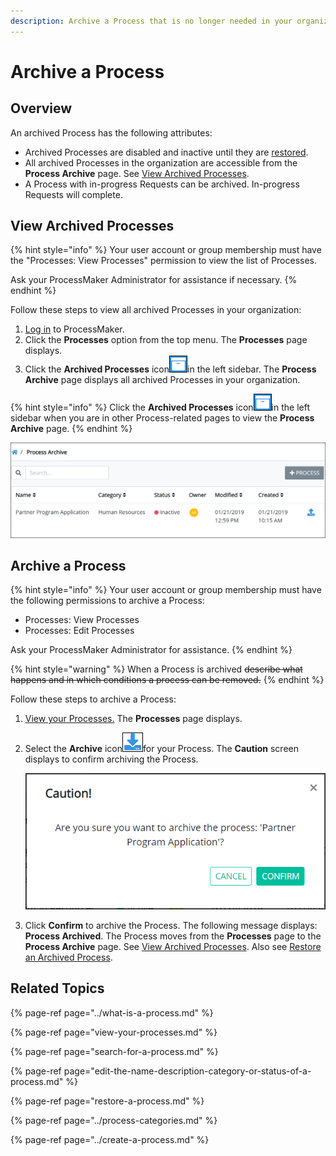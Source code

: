```yaml
---
description: Archive a Process that is no longer needed in your organization.
---
```


# Archive a Process

## Overview

An archived Process has the following attributes:

* Archived Processes are disabled and inactive until they are [restored](restore-a-process.md#restore-a-process).
* All archived Processes in the organization are accessible from the **Process Archive** page. See [View Archived Processes](remove-a-process.md#view-archived-processes).
* A Process with in-progress Requests can be archived. In-progress Requests will complete.

## View Archived Processes

{% hint style="info" %}
Your user account or group membership must have the "Processes: View Processes" permission to view the list of Processes.

Ask your ProcessMaker Administrator for assistance if necessary.
{% endhint %}

Follow these steps to view all archived Processes in your organization:

1. [Log in](../../../using-processmaker/log-in.md#log-in) to ProcessMaker.
2. Click the **Processes** option from the top menu. The **Processes** page displays.
3. Click the **Archived Processes** icon![](../../../.gitbook/assets/archived-processes-icon-processes.png)in the left sidebar. The **Process Archive** page displays all archived Processes in your organization.

{% hint style="info" %}
Click the **Archived Processes** icon![](../../../.gitbook/assets/archived-processes-icon-processes.png)in the left sidebar when you are in other Process-related pages to view the **Process Archive** page.
{% endhint %}

![&quot;Process Archive&quot; page contains all archived Processes in your organization](../../../.gitbook/assets/process-archive-page-processes.png)

## Archive a Process

{% hint style="info" %}
Your user account or group membership must have the following permissions to archive a Process:

* Processes: View Processes
* Processes: Edit Processes

Ask your ProcessMaker Administrator for assistance.
{% endhint %}

{% hint style="warning" %}
When a Process is archived ~~describe what happens and in which conditions a process can be removed.~~
{% endhint %}

Follow these steps to archive a Process:

1. [View your Processes.](./#view-your-processes) The **Processes** page displays.
2. Select the **Archive** icon![](../../../.gitbook/assets/archive-process-icon-processes-page-processes.png)for your Process. The **Caution** screen displays to confirm archiving the Process.  

   ![](../../../.gitbook/assets/archive-process-confirmation-processes.png)

3. Click **Confirm** to archive the Process. The following message displays: **Process Archived**. The Process moves from the **Processes** page to the **Process Archive** page. See [View Archived Processes](remove-a-process.md#view-archived-processes). Also see [Restore an Archived Process](restore-a-process.md#restore-a-process).

## Related Topics

{% page-ref page="../what-is-a-process.md" %}

{% page-ref page="view-your-processes.md" %}

{% page-ref page="search-for-a-process.md" %}

{% page-ref page="edit-the-name-description-category-or-status-of-a-process.md" %}

{% page-ref page="restore-a-process.md" %}

{% page-ref page="../process-categories.md" %}

{% page-ref page="../create-a-process.md" %}

